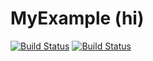 # MyExample (hi)

[![Build Status](https://travis-ci.com/collinwarner/MyExample.jl.svg?branch=master)](https://travis-ci.com/collinwarner/MyExample.jl)
[![Build Status](https://ci.appveyor.com/api/projects/status/github/collinwarner/MyExample.jl?svg=true)](https://ci.appveyor.com/project/collinwarner/MyExample-jl)
